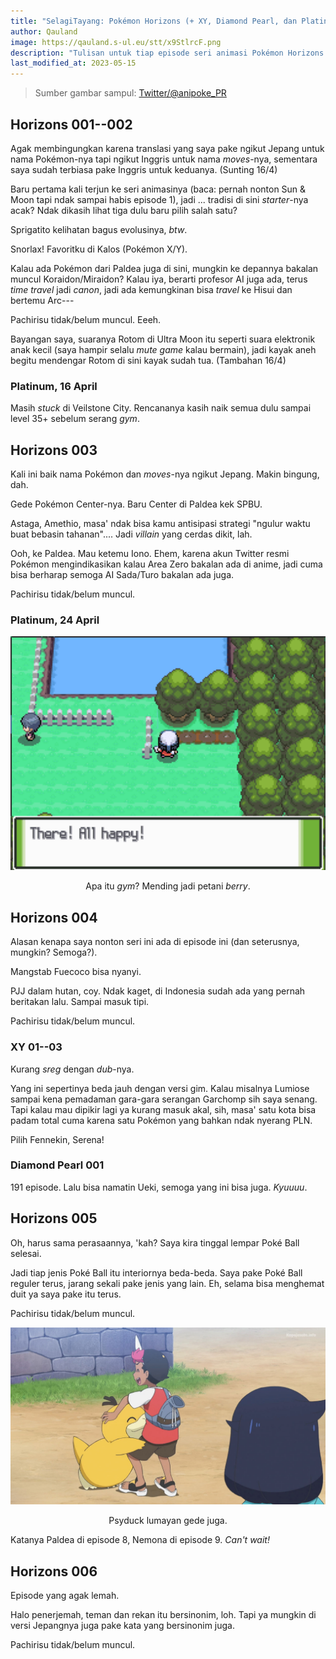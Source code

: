 ```yaml
---
title: "SelagiTayang: Pokémon Horizons (+ XY, Diamond Pearl, dan Platinum)"
author: Qauland
image: https://qauland.s-ul.eu/stt/x9StlrcF.png
description: "Tulisan untuk tiap episode seri animasi Pokémon Horizons yang mulai tayang di kuartal kedua 2023. Plus, seri Pokémon XY, seri Pokémon Diamond Pearl, dan gim Pokémon Platinum."
last_modified_at: 2023-05-15
---
```


> Sumber gambar sampul: [Twitter/@anipoke_PR](https://twitter.com/anipoke_PR/status/1631603069950517253)

## Horizons 001--002

Agak membingungkan karena translasi yang saya pake ngikut Jepang untuk nama Pokémon-nya tapi ngikut Inggris untuk nama *moves*-nya, sementara saya sudah terbiasa pake Inggris untuk keduanya. (Sunting 16/4)

Baru pertama kali terjun ke seri animasinya (baca: pernah nonton Sun & Moon tapi ndak sampai habis episode 1), jadi ... tradisi di sini *starter*-nya acak? Ndak dikasih lihat tiga dulu baru pilih salah satu?

Sprigatito kelihatan bagus evolusinya, *btw*.

Snorlax! Favoritku di Kalos (Pokémon X/Y).

Kalau ada Pokémon dari Paldea juga di sini, mungkin ke depannya bakalan muncul Koraidon/Miraidon? Kalau iya, berarti profesor AI juga ada, terus *time travel* jadi *canon*, jadi ada kemungkinan bisa *travel* ke Hisui dan bertemu Arc---

Pachirisu tidak/belum muncul. Eeeh.

Bayangan saya, suaranya Rotom di Ultra Moon itu seperti suara elektronik anak kecil (saya hampir selalu *mute game* kalau bermain), jadi kayak aneh begitu mendengar Rotom di sini kayak sudah tua. (Tambahan 16/4)

### Platinum, 16 April

Masih *stuck* di Veilstone City. Rencananya kasih naik semua dulu sampai level 35+ sebelum serang *gym*.

## Horizons 003

Kali ini baik nama Pokémon dan *moves*-nya ngikut Jepang. Makin bingung, dah.

Gede Pokémon Center-nya. Baru Center di Paldea kek SPBU.

Astaga, Amethio, masa' ndak bisa kamu antisipasi strategi "ngulur waktu buat bebasin tahanan".... Jadi *villain* yang cerdas dikit, lah.

Ooh, ke Paldea. Mau ketemu Iono. Ehem, karena akun Twitter resmi Pokémon mengindikasikan kalau Area Zero bakalan ada di anime, jadi cuma bisa berharap semoga AI Sada/Turo bakalan ada juga.

Pachirisu tidak/belum muncul.

### Platinum, 24 April

![](/images/outside_veilstone_512.png)

<p align="center">Apa itu <i>gym</i>? Mending jadi petani <i>berry</i>.</p>

## Horizons 004

Alasan kenapa saya nonton seri ini ada di episode ini (dan seterusnya, mungkin? Semoga?).

Mangstab Fuecoco bisa nyanyi.

PJJ dalam hutan, coy. Ndak kaget, di Indonesia sudah ada yang pernah beritakan lalu. Sampai masuk tipi.

Pachirisu tidak/belum muncul.

### XY 01--03

Kurang *sreg* dengan *dub*-nya.

Yang ini sepertinya beda jauh dengan versi gim. Kalau misalnya Lumiose sampai kena pemadaman gara-gara serangan Garchomp sih saya senang. Tapi kalau mau dipikir lagi ya kurang masuk akal, sih, masa' satu kota bisa padam total cuma karena satu Pokémon yang bahkan ndak nyerang PLN.

Pilih Fennekin, Serena!

### Diamond Pearl 001

191 episode. Lalu bisa namatin Ueki, semoga yang ini bisa juga. *Kyuuuu*.

## Horizons 005

Oh, harus sama perasaannya, 'kah? Saya kira tinggal lempar Poké Ball selesai.

Jadi tiap jenis Poké Ball itu interiornya beda-beda. Saya pake Poké Ball reguler terus, jarang sekali pake jenis yang lain. Eh, selama bisa menghemat duit ya saya pake itu terus.

Pachirisu tidak/belum muncul.

![](/images/psyduck.jpg)

<p align="center">Psyduck lumayan gede juga.</p>

Katanya Paldea di episode 8, Nemona di episode 9. *Can't wait!*

## Horizons 006

Episode yang agak lemah.

Halo penerjemah, teman dan rekan itu bersinonim, loh. Tapi ya mungkin di versi Jepangnya juga pake kata yang bersinonim juga.

Pachirisu tidak/belum muncul.